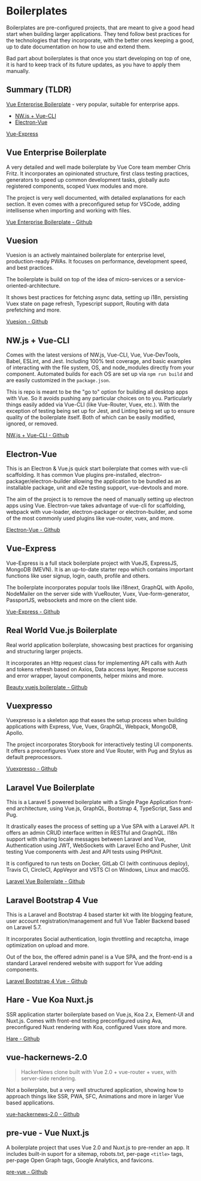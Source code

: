 # Boilerplates
Boilerplates are pre-configured projects, that are meant to give a good head start when building larger applications. They tend follow best practices for the technologies that they incorporate, with the better ones keeping a good, up to date documentation on how to use and extend them. 

Bad part about boilerplates is that once you start developing on top of one, it is hard to keep track of its future updates, as you have to apply them manually.

## Summary (TLDR)

<useful-links>
<useful-links-section title="Large teams">

[Vue Enterprise Boilerplate](#vue-enterprise-boilerplate) - very popular, suitable for enterprise apps.

</useful-links-section>
<useful-links-section title="Desktop Apps">

- [NW.js + Vue-CLI](#nw-js-vue-cli)
- [Electron-Vue](#electron-vue)

</useful-links-section>
<useful-links-section title="Node rendered apps">

[Vue-Express](#vue-express)

</useful-links-section>
</useful-links>

## Vue Enterprise Boilerplate <badge text="Popular"/>

A very detailed and well made boilerplate by Vue Core team member Chris Fritz. It incorporates an opinionated structure, first class testing practices, generators to speed up common development tasks, globally auto registered components, scoped Vuex modules and more.

The project is very well documented, with detailed explanations for each section. It even comes with a preconfigured setup for VSCode, adding intellisense when importing and working with files.

<useful-links>
<useful-links-section title="Links">

[Vue Enterprise Boilerplate - Github](https://github.com/chrisvfritz/vue-enterprise-boilerplate)

</useful-links-section>
</useful-links>

## Vuesion
Vuesion is an actively maintained boilerplate for enterprise level, production-ready PWAs. It focuses on performance, development speed, and best practices.

The boilerplate is build on top of the idea of micro-services or a service-oriented-architecture.

It shows best practices for fetching async data, setting up i18n, persisting Vuex state on page refresh, Typescript support, Routing with data prefetching and more.

<useful-links>
<useful-links-section title="Links">

[Vuesion - Github](https://github.com/vuesion/vuesion)

</useful-links-section>
</useful-links>

## NW.js + Vue-CLI
Comes with the latest versions of NW.js, Vue-CLI, Vue, Vue-DevTools, Babel, ESLint, and Jest. Including 100% test coverage, and basic examples of interacting with the file system, OS, and node_modules directly from your component. Automated builds for each OS are set up via `npm run build` and are easily customized in the `package.json`.

This is repo is meant to be the "go to" option for building all desktop apps with Vue. So it avoids pushing any particular choices on to you. Particularly things easily added via Vue-CLI (like Vue-Router, Vuex, etc.). With the exception of testing being set up for Jest, and Linting being set up to ensure quality of the boilerplate itself. Both of which can be easily modified, ignored, or removed.

<useful-links>
<useful-links-section title="Links">

[NW.js + Vue-CLI - Github](https://github.com/nwutils/nw-vue-cli-example)

</useful-links-section>
</useful-links>

## Electron-Vue
This is an Electron & Vue.js quick start boilerplate that comes with vue-cli scaffolding. It has common Vue plugins pre-installed, electron-packager/electron-builder allowing the application to be bundled as an installable package, unit and e2e testing support, vue-devtools and more.

The aim of the project is to remove the need of manually setting up electron apps using Vue. Electron-vue takes advantage of vue-cli for scaffolding, webpack with vue-loader, electron-packager or electron-builder, and some of the most commonly used plugins like vue-router, vuex, and more.

<useful-links>
<useful-links-section title="Links">

[Electron-Vue - Github](https://github.com/SimulatedGREG/electron-vue)

</useful-links-section>
</useful-links>

## Vue-Express
Vue-Express is a full stack boilerplate project with VueJS, ExpressJS, MongoDB (MEVN). It is an up-to-date starter repo which contains important functions like user signup, login, oauth, profile and others. 

The boilerplate incorporates popular tools like i18next, GraphQL with Apollo, NodeMailer on the server side with VueRouter, Vuex, Vue-form-generator, PassportJS, websockets and more on the client side.

<useful-links>
<useful-links-section title="Links">

[Vue-Express - Github](https://github.com/icebob/vue-express-mongo-boilerplate)

</useful-links-section>
</useful-links>

## Real World Vue.js Boilerplate
Real world application boilerplate, showcasing best practices for organising and structuring larger projects. 

It incorporates an Http request class for implementing API calls with Auth and tokens refresh based on Axios, Data access layer, Response success and error wrapper, layout components, helper mixins and more.

<useful-links>
<useful-links-section title="Links">

[Beauty vuejs boilerplate - Github](https://github.com/zmts/beauty-vuejs-boilerplate)

</useful-links-section>
</useful-links>

## Vuexpresso
Vuexpresso is a skeleton app that eases the setup process when building applications with Express, Vue, Vuex, GraphQL, Webpack, MongoDB, Apollo.

The project incorporates Storybook for interactively testing UI components. It offers a preconfigures Vuex store and Vue Router, with Pug and Stylus as default preprocessors.

<useful-links>
<useful-links-section title="Links">

[Vuexpresso - Github](https://github.com/Ethaan/vuexpresso)

</useful-links-section>
</useful-links>

## Laravel Vue Boilerplate

This is a Laravel 5 powered boilerplate with a Single Page Application front-end architecture, using Vue.js, GraphQL, Bootstrap 4, TypeScript, Sass and Pug.

It drastically eases the process of setting up a Vue SPA with a Laravel API. It offers an admin CRUD interface written in RESTful and GraphQL. I18n support with sharing locale messages between Laravel and Vue, Authentication using JWT, WebSockets with Laravel Echo and Pusher, Unit testing Vue components with Jest and API tests using PHPUnit.
 
It is configured to run tests on Docker, GitLab CI (with continuous deploy), Travis CI, CircleCI, AppVeyor and VSTS CI on Windows, Linux and macOS.
 
<useful-links>
<useful-links-section title="Links">
 
[Laravel Vue Boilerplate - Github](https://github.com/alefesouza/laravel-vue-boilerplate)
 
</useful-links-section>
</useful-links>

## Laravel Bootstrap 4 Vue

This is a Laravel and Bootstrap 4 based starter kit with lite blogging feature, user account registration/management and full Vue Tabler Backend based on Laravel 5.7.

It incorporates Social authentication, login throttling and recaptcha, image optimization on upload and more.

Out of the box, the offered admin panel is a Vue SPA, and the front-end is a standard Laravel rendered website with support for Vue adding components.

<useful-links>
<useful-links-section title="Links">

[Laravel Bootstrap 4 Vue - Github](https://github.com/adr1enbe4udou1n/laravel-boilerplate)

</useful-links-section>
</useful-links>

## Hare - Vue Koa Nuxt.js
SSR application starter boilerplate based on Vue.js, Koa 2.x, Element-UI and Nuxt.js. Comes with front-end testing preconfigured using Ava, preconfigured Nuxt rendering with Koa, configured Vuex store and more.

<useful-links>
<useful-links-section title="Links">

[Hare - Github](https://github.com/clarkdo/hare)

</useful-links-section>
</useful-links>

## vue-hackernews-2.0

> HackerNews clone built with Vue 2.0 + vue-router + vuex, with server-side rendering.

Not a boilerplate, but a very well structured application, showing how to approach things like SSR, PWA, SFC, Animations and more in larger Vue based applications.

<useful-links>
<useful-links-section title="Links">

[vue-hackernews-2.0 - Github](https://github.com/vuejs/vue-hackernews-2.0)

</useful-links-section>
</useful-links>

## pre-vue - Vue Nuxt.js

A boilerplate project that uses Vue 2.0 and Nuxt.js to pre-render an app. It includes built-in suport for a sitemap, robots.txt, per-page `<title>` tags, per-page Open Graph tags, Google Analytics, and favicons.

<useful-links>
<useful-links-section title="Links">

[pre-vue - Github](https://github.com/mtlynch/pre-vue)

</useful-links-section>
</useful-links>

